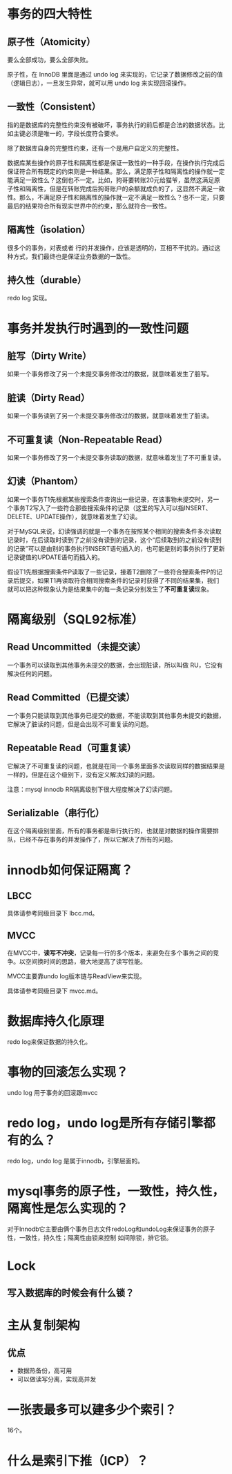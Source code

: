 # 事务的四大特性

## 原子性（Atomicity）

要么全部成功，要么全部失败。

原子性，在 InnoDB 里面是通过 undo log 来实现的，它记录了数据修改之前的值（逻辑日志），一旦发生异常，就可以用 undo log 来实现回滚操作。

## 一致性（Consistent）

指的是数据库的完整性约束没有被破坏，事务执行的前后都是合法的数据状态。比如主键必须是唯一的，字段长度符合要求。

除了数据库自身的完整性约束，还有一个是用户自定义的完整性。

数据库某些操作的原子性和隔离性都是保证一致性的一种手段，在操作执行完成后保证符合所有既定的约束则是一种结果。那么，满足原子性和隔离性的操作就一定能满足一致性么？这倒也不一定。比如，狗哥要转账20元给猫爷，虽然这满足原子性和隔离性，但是在转账完成后狗哥账户的余额就成负的了，这显然不满足一致性。那么，不满足原子性和隔离性的操作就一定不满足一致性么？也不一定，只要最后的结果符合所有现实世界中的约束，那么就符合一致性。

## 隔离性（isolation）

很多个的事务，对表或者 行的并发操作，应该是透明的，互相不干扰的。通过这种方式，我们最终也是保证业务数据的一致性。

## 持久性（durable）

redo log 实现。

# 事务并发执行时遇到的一致性问题

## 脏写（Dirty Write）

如果一个事务修改了另一个未提交事务修改过的数据，就意味着发生了脏写。

## 脏读（Dirty Read）

如果一个事务读到了另一个未提交事务修改过的数据，就意味着发生了脏读。

## 不可重复读（Non-Repeatable Read）

如果一个事务修改了另一个未提交事务读取的数据，就意味着发生了不可重复读。

## 幻读（Phantom）

如果一个事务T1先根据某些搜索条件查询出一些记录，在该事物未提交时，另一个事务T2写入了一些符合那些搜索条件的记录（这里的写入可以指INSERT、DELETE、UPDATE操作），就意味着发生了幻读。

对于MySQL来说，幻读强调的就是一个事务在按照某个相同的搜索条件多次读取记录时，在后读取时读到了之前没有读到的记录，这个“后续取到的之前没有读到的记录”可以是由别的事务执行INSERT语句插入的，也可能是别的事务执行了更新记录键值的UPDATE语句而插入的。

假设T1先根据搜索条件P读取了一些记录，接着T2删除了一些符合搜索条件P的记录后提交，如果T1再读取符合相同搜索条件的记录时获得了不同的结果集，我们就可以把这种现象认为是结果集中的每一条记录分别发生了**不可重复读**现象。

# 隔离级别（SQL92标准）

## Read Uncommitted（未提交读）

一个事务可以读取到其他事务未提交的数据，会出现脏读，所以叫做 RU，它没有解决任何的问题。

## Read Committed（已提交读）

一个事务只能读取到其他事务已提交的数据，不能读取到其他事务未提交的数据，它解决了脏读的问题，但是会出现不可重复读的问题。

## Repeatable Read（可重复读）

它解决了不可重复读的问题，也就是在同一个事务里面多次读取同样的数据结果是一样的，但是在这个级别下，没有定义解决幻读的问题。

注意：mysql innodb RR隔离级别下很大程度解决了幻读问题。

## Serializable（串行化）

在这个隔离级别里面，所有的事务都是串行执行的，也就是对数据的操作需要排队，已经不存在事务的并发操作了，所以它解决了所有的问题。

# innodb如何保证隔离？

## LBCC

具体请参考同级目录下 lbcc.md。

## MVCC

在MVCC中，**读写不冲突**，记录每一行的多个版本，来避免在多个事务之间的竞争。以空间换时间的思路，极大地提高了读写性能。

MVCC主要靠undo log版本链与ReadView来实现。

具体请参考同级目录下 mvcc.md。

# 数据库持久化原理

redo log来保证数据的持久化。

# 事物的回滚怎么实现？

undo log 用于事务的回滚跟mvcc

# redo log，undo log是所有存储引擎都有的么？

redo log，undo log 是属于innodb，引擎层面的。



# mysql事务的原子性，一致性，持久性，隔离性是怎么实现的？

对于Innodb它主要由俩个事务日志文件redoLog和undoLog来保证事务的原子性，一致性，持久性；隔离性由锁来控制 如间隙锁，排它锁。



# Lock

## 写入数据库的时候会有什么锁？





# 主从复制架构

## 优点

- 数据热备份，高可用
- 可以做读写分离，实现高并发





# 一张表最多可以建多少个索引？

16个。





# 什么是索引下推（ICP）？









